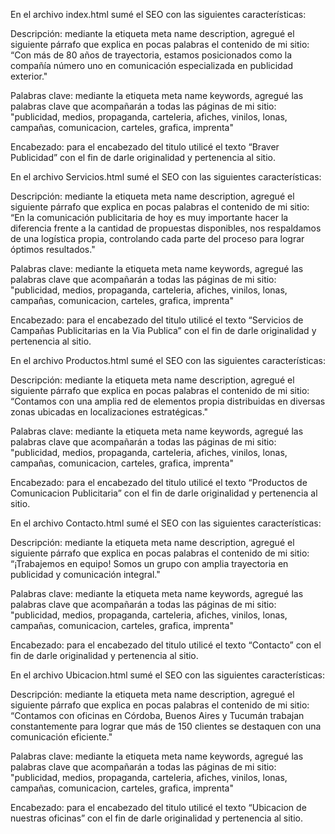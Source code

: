 
En el archivo index.html sumé el SEO con las siguientes características:

Descripción: mediante la etiqueta meta name description, agregué el siguiente párrafo que explica en pocas palabras el contenido de mi sitio: “Con más de 80 años de trayectoria, estamos posicionados como la compañía número uno en comunicación especializada en publicidad exterior."

Palabras clave: mediante la etiqueta meta name keywords, agregué las palabras clave que acompañarán a todas las páginas de mi sitio: "publicidad, medios, propaganda, carteleria, afiches, vinilos, lonas, campañas, comunicacion, carteles, grafica, imprenta"

Encabezado: para el encabezado del titulo utilicé el texto “Braver Publicidad” con el fin de darle originalidad y pertenencia al sitio.

<!-- servicios -->

En el archivo Servicios.html sumé el SEO con las siguientes características:

Descripción: mediante la etiqueta meta name description, agregué el siguiente párrafo que explica en pocas palabras el contenido de mi sitio: “En la comunicación publicitaria de hoy es muy importante hacer la diferencia frente a la cantidad de propuestas disponibles, nos respaldamos de una logística propia, controlando cada parte del proceso para lograr óptimos resultados."

Palabras clave: mediante la etiqueta meta name keywords, agregué las palabras clave que acompañarán a todas las páginas de mi sitio: "publicidad, medios, propaganda, carteleria, afiches, vinilos, lonas, campañas, comunicacion, carteles, grafica, imprenta"

Encabezado: para el encabezado del titulo utilicé el texto “Servicios de Campañas Publicitarias en la Via Publica” con el fin de darle originalidad y pertenencia al sitio.

<!-- productos -->

En el archivo Productos.html sumé el SEO con las siguientes características:

Descripción: mediante la etiqueta meta name description, agregué el siguiente párrafo que explica en pocas palabras el contenido de mi sitio: “Contamos con una amplia red de elementos propia distribuidas en diversas zonas ubicadas en localizaciones estratégicas."

Palabras clave: mediante la etiqueta meta name keywords, agregué las palabras clave que acompañarán a todas las páginas de mi sitio: "publicidad, medios, propaganda, carteleria, afiches, vinilos, lonas, campañas, comunicacion, carteles, grafica, imprenta"

Encabezado: para el encabezado del titulo utilicé el texto “Productos de Comunicacion Publicitaria” con el fin de darle originalidad y pertenencia al sitio.

<!-- Contacto -->

En el archivo Contacto.html sumé el SEO con las siguientes características:

Descripción: mediante la etiqueta meta name description, agregué el siguiente párrafo que explica en pocas palabras el contenido de mi sitio: “¡Trabajemos en equipo! Somos un grupo con amplia trayectoria en publicidad y comunicación integral."

Palabras clave: mediante la etiqueta meta name keywords, agregué las palabras clave que acompañarán a todas las páginas de mi sitio: "publicidad, medios, propaganda, carteleria, afiches, vinilos, lonas, campañas, comunicacion, carteles, grafica, imprenta"

Encabezado: para el encabezado del titulo utilicé el texto “Contacto” con el fin de darle originalidad y pertenencia al sitio.

<!-- ubicacion -->

En el archivo Ubicacion.html sumé el SEO con las siguientes características:

Descripción: mediante la etiqueta meta name description, agregué el siguiente párrafo que explica en pocas palabras el contenido de mi sitio: “Contamos con oficinas en Córdoba, Buenos Aires y Tucumán trabajan constantemente para lograr que más de 150 clientes se destaquen con una comunicación eficiente."

Palabras clave: mediante la etiqueta meta name keywords, agregué las palabras clave que acompañarán a todas las páginas de mi sitio: "publicidad, medios, propaganda, carteleria, afiches, vinilos, lonas, campañas, comunicacion, carteles, grafica, imprenta"

Encabezado: para el encabezado del titulo utilicé el texto “Ubicacion de nuestras oficinas” con el fin de darle originalidad y pertenencia al sitio.